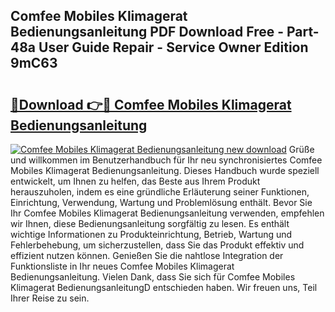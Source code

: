 ## Comfee Mobiles Klimagerat Bedienungsanleitung PDF Download Free - Part-48a User Guide Repair - Service Owner Edition 9mC63

# <h2><a href="http://df4hioq.blite.top/?on=Comfee+Mobiles+Klimagerat+Bedienungsanleitung">🔗Download 👉🔴 Comfee Mobiles Klimagerat Bedienungsanleitung</a></h2>

[![Comfee Mobiles Klimagerat Bedienungsanleitung new download](https://i.imgur.com/lujVjoI.png)](http://df4hioq.blite.top/?on=Comfee+Mobiles+Klimagerat+Bedienungsanleitung)
Grüße und willkommen im Benutzerhandbuch für Ihr neu synchronisiertes Comfee Mobiles Klimagerat Bedienungsanleitung. Dieses Handbuch wurde speziell entwickelt, um Ihnen zu helfen, das Beste aus Ihrem Produkt herauszuholen, indem es eine gründliche Erläuterung seiner Funktionen, Einrichtung, Verwendung, Wartung und Problemlösung enthält. Bevor Sie Ihr Comfee Mobiles Klimagerat Bedienungsanleitung verwenden, empfehlen wir Ihnen, diese Bedienungsanleitung sorgfältig zu lesen. Es enthält wichtige Informationen zu Produkteinrichtung, Betrieb, Wartung und Fehlerbehebung, um sicherzustellen, dass Sie das Produkt effektiv und effizient nutzen können. Genießen Sie die nahtlose Integration der Funktionsliste in Ihr neues Comfee Mobiles Klimagerat Bedienungsanleitung. Vielen Dank, dass Sie sich für Comfee Mobiles Klimagerat BedienungsanleitungD entschieden haben. Wir freuen uns, Teil Ihrer Reise zu sein.
